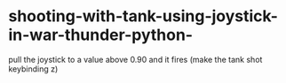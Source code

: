 # shooting-with-tank-using-joystick-in-war-thunder-python-
pull the joystick to a value above 0.90 and it fires (make the tank shot keybinding z)
